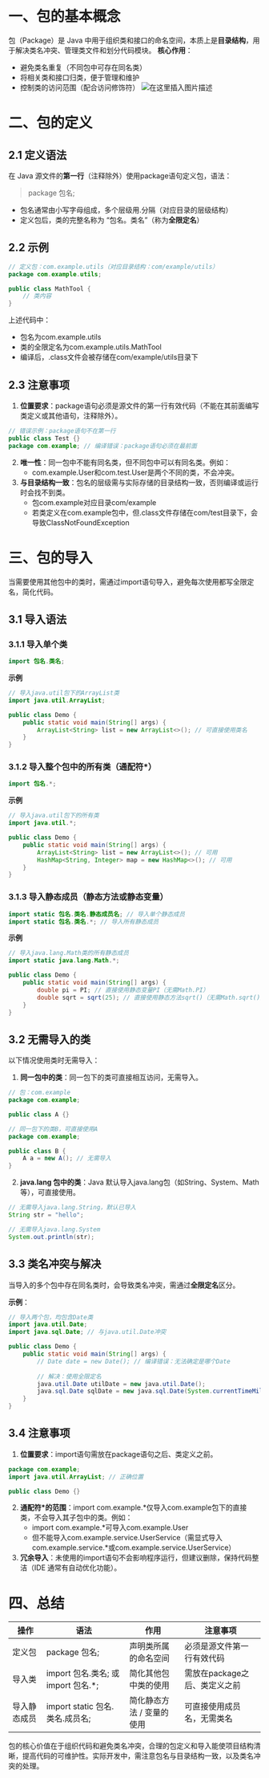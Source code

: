 # 一、包的基本概念
包（Package）是 Java 中用于组织类和接口的命名空间，本质上是**目录结构**，用于解决类名冲突、管理类文件和划分代码模块。
**核心作用**：
- 避免类名重复（不同包中可存在同名类）
- 将相关类和接口归类，便于管理和维护
- 控制类的访问范围（配合访问修饰符）
![在这里插入图片描述](https://i-blog.csdnimg.cn/direct/11c9ad9771244747aefdb3929adae8e4.png#pic_center)

# 二、包的定义
## 2.1 定义语法
在 Java 源文件的**第一行**（注释除外）使用package语句定义包，语法：

> package 包名;

- 包名通常由小写字母组成，多个层级用.分隔（对应目录的层级结构）
- 定义包后，类的完整名称为 “包名。类名”（称为**全限定名**）

## 2.2 示例

```java
// 定义包：com.example.utils（对应目录结构：com/example/utils）
package com.example.utils;

public class MathTool {
    // 类内容
}
```
上述代码中：
- 包名为com.example.utils
- 类的全限定名为com.example.utils.MathTool
- 编译后，.class文件会被存储在com/example/utils目录下
## 2.3 注意事项
1. **位置要求**：package语句必须是源文件的第一行有效代码（不能在其前面编写类定义或其他语句，注释除外）。

```java
// 错误示例：package语句不在第一行
public class Test {}
package com.example; // 编译错误：package语句必须在最前面
```
2. **唯一性**：同一包中不能有同名类，但不同包中可以有同名类。例如：
	- com.example.User和com.test.User是两个不同的类，不会冲突。
3. **与目录结构一致**：包名的层级需与实际存储的目录结构一致，否则编译或运行时会找不到类。
	- 包com.example对应目录com/example
	- 若类定义在com.example包中，但.class文件存储在com/test目录下，会导致ClassNotFoundException
# 三、包的导入
当需要使用其他包中的类时，需通过import语句导入，避免每次使用都写全限定名，简化代码。
## 3.1 导入语法
### 3.1.1 导入单个类

```java
import 包名.类名;
```
**示例**

```java
// 导入java.util包下的ArrayList类
import java.util.ArrayList;

public class Demo {
    public static void main(String[] args) {
        ArrayList<String> list = new ArrayList<>(); // 可直接使用类名
    }
}
```
### 3.1.2 导入整个包中的所有类（通配符*）

```java
import 包名.*;
```
**示例**

```java
// 导入java.util包下的所有类
import java.util.*;

public class Demo {
    public static void main(String[] args) {
        ArrayList<String> list = new ArrayList<>(); // 可用
        HashMap<String, Integer> map = new HashMap<>(); // 可用
    }
}
```
### 3.1.3 导入静态成员（静态方法或静态变量）

```java
import static 包名.类名.静态成员名; // 导入单个静态成员
import static 包名.类名.*; // 导入所有静态成员
```
**示例**

```java
// 导入java.lang.Math类的所有静态成员
import static java.lang.Math.*;

public class Demo {
    public static void main(String[] args) {
        double pi = PI; // 直接使用静态变量PI（无需Math.PI）
        double sqrt = sqrt(25); // 直接使用静态方法sqrt()（无需Math.sqrt()）
    }
}
```
## 3.2 无需导入的类
以下情况使用类时无需导入：
1. **同一包中的类**：同一包下的类可直接相互访问，无需导入。

```java
// 包：com.example
package com.example;

public class A {}

// 同一包下的类B，可直接使用A
package com.example;

public class B {
    A a = new A(); // 无需导入
}
```
2. **java.lang 包中的类**：Java 默认导入java.lang包（如String、System、Math等），可直接使用。

```java
// 无需导入java.lang.String，默认已导入
String str = "hello";

// 无需导入java.lang.System
System.out.println(str);
```
## 3.3 类名冲突与解决
当导入的多个包中存在同名类时，会导致类名冲突，需通过**全限定名**区分。

**示例**：

```java
// 导入两个包，均包含Date类
import java.util.Date;
import java.sql.Date; // 与java.util.Date冲突

public class Demo {
    public static void main(String[] args) {
        // Date date = new Date(); // 编译错误：无法确定是哪个Date
        
        // 解决：使用全限定名
        java.util.Date utilDate = new java.util.Date();
        java.sql.Date sqlDate = new java.sql.Date(System.currentTimeMillis());
    }
}
```
## 3.4 注意事项
1. **位置要求**：import语句需放在package语句之后、类定义之前。

```java
package com.example;
import java.util.ArrayList; // 正确位置

public class Demo {}
```
2. **通配符*的范围**：import com.example.*仅导入com.example包下的直接类，不会导入其子包中的类。例如：
	- import com.example.*可导入com.example.User
	- 但不能导入com.example.service.UserService（需显式导入com.example.service.*或com.example.service.UserService）
3. **冗余导入**：未使用的import语句不会影响程序运行，但建议删除，保持代码整洁（IDE 通常有自动优化功能）。
# 四、总结
|操作	|语法	|作用	|注意事项|
|-|-|-|-|
|定义包	|package 包名;	|声明类所属的命名空间	|必须是源文件第一行有效代码|
|导入类	|import 包名.类名; 或 import 包名.*;	|简化其他包中类的使用	|需放在package之后、类定义之前|
|导入静态成员	|import static 包名.类名.成员名;	|简化静态方法 / 变量的使用	|可直接使用成员名，无需类名|

包的核心价值在于组织代码和避免类名冲突，合理的包定义和导入能使项目结构清晰，提高代码的可维护性。实际开发中，需注意包名与目录结构一致，以及类名冲突的处理。